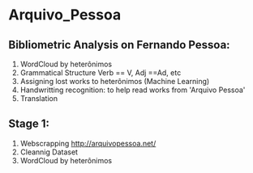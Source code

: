 # Arquivo_Pessoa
## Bibliometric Analysis on Fernando Pessoa:
1) WordCloud by heterônimos
2) Grammatical Structure 
    Verb == V, Adj ==Ad, etc
3) Assigning lost works to heterônimos (Machine Learning)
4) Handwritting recognition: to help read works from 'Arquivo Pessoa'
5) Translation 


## Stage 1:
1) Webscrapping http://arquivopessoa.net/ 
2) Cleannig Dataset
3) WordCloud by heterônimos
 
 
